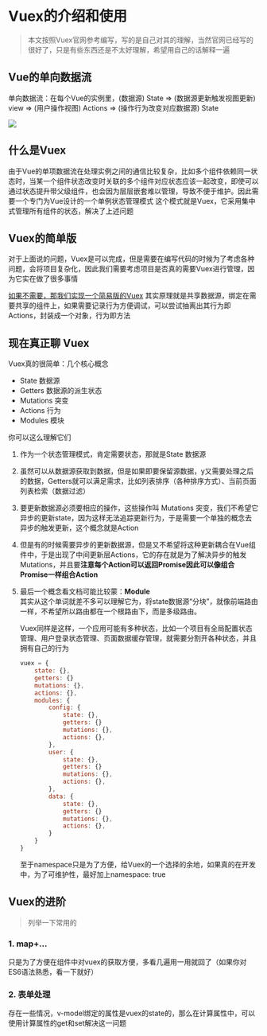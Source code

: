 # Vuex的介绍和使用
> 本文按照Vuex官网参考编写，写的是自己对其的理解，当然官网已经写的很好了，只是有些东西还是不太好理解，希望用自己的话解释一遍

## Vue的单向数据流
单向数据流：在每个Vue的实例里，(数据源) State => (数据源更新触发视图更新) view => (用户操作视图) Actions => (操作行为改变对应数据源) State

![](https://vuex.vuejs.org/flow.png)

## 什么是Vuex
由于Vue的单项数据流在处理实例之间的通信比较复杂，比如多个组件依赖同一状态时，当某一个组件状态改变时关联的多个组件对应状态应该一起改变，即使可以通过状态提升带父级组件，也会因为层层嵌套难以管理，导致不便于维护。因此需要一个专门为Vue设计的一个单例状态管理模式
这个模式就是Vuex，它采用集中式管理所有组件的状态，解决了上述问题

## Vuex的简单版
对于上面说的问题，Vuex是可以完成，但是需要在编写代码的时候为了考虑各种问题，会将项目复杂化，因此我们需要考虑项目是否真的需要Vuex进行管理，因为它实在做了很多事情

[如果不需要，那我们实现一个简易版的Vuex](https://cn.vuejs.org/v2/guide/state-management.html#%E7%AE%80%E5%8D%95%E7%8A%B6%E6%80%81%E7%AE%A1%E7%90%86%E8%B5%B7%E6%AD%A5%E4%BD%BF%E7%94%A8)
其实原理就是共享数据源，绑定在需要共享的组件上，如果需要记录行为方便调试，可以尝试抽离出其行为即Actions，封装成一个对象，行为即方法


## 现在真正聊 Vuex
Vuex真的很简单：几个核心概念
- State 数据源
- Getters 数据源的派生状态
- Mutations 突变
- Actions 行为
- Modules 模块

你可以这么理解它们
1. 作为一个状态管理模式，肯定需要状态，那就是State 数据源
2. 虽然可以从数据源获取到数据，但是如果即要保留源数据，y又需要处理之后的数据，Getters就可以满足需求，比如列表排序（各种排序方式）、当前页面列表检索（数据过滤）

3. 要更新数据源必须要相应的操作，这些操作叫 Mutations 突变，我们不希望它异步的更新state，因为这样无法追踪更新行为，于是需要一个单独的概念去异步的触发更新，这个概念就是Action

4. 但是有的时候需要异步的更新数据源，但是又不希望将这种更新耦合在Vue组件中，于是出现了中间更新层Actions，它的存在就是为了解决异步的触发Mutations，并且要**注意每个Action可以返回Promise因此可以像组合Promise一样组合Action**

5. 最后一个概念看文档可能比较蒙：**Module**        
其实从这个单词就差不多可以理解它为，将state数据源“分块”，就像前端路由一样，不希望所以路由都在一个根路由下，而是多级路由。

    Vuex同样是这样，一个应用可能有多种状态，比如一个项目有全局配置状态管理、用户登录状态管理、页面数据缓存管理，就需要分割开各种状态，并且拥有自己的行为
    ```javascript
    vuex = {
        state: {},
        getters: {}
        mutations: {},
        actions: {},
        modules: {
            config: {
                state: {},
                getters: {}
                mutations: {},
                actions: {},
            },
            user: {
                state: {},
                getters: {}
                mutations: {},
                actions: {},
            },
            data: {
                state: {},
                getters: {}
                mutations: {},
                actions: {},
            }
        }
    }
    ```
    至于namespace只是为了方便，给Vuex的一个选择的余地，如果真的在开发中，为了可维护性，最好加上namespace: true

## Vuex的进阶
> 列举一下常用的
### 1. map+...
只是为了方便在组件中对vuex的获取方便，多看几遍用一用就回了（如果你对ES6语法熟悉，看一下就好）

### 2. 表单处理
存在一些情况，v-model绑定的属性是vuex的state的，那么在计算属性中，可以使用计算属性的get和set解决这一问题